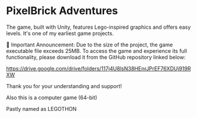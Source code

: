 # PixelBrick Adventures
The game, built with Unity, features Lego-inspired graphics and offers easy levels. It's one of my earliest game projects.

📢 Important Announcement: Due to the size of the project, the game executable file exceeds 25MB. To access the game and experience its full functionality, please download it from the GitHub repository linked below:

https://drive.google.com/drive/folders/117j4U8lsN38HEnrJPrEF76XDUj919RXW

Thank you for your understanding and support!

Also this is a computer game (64-bit) 

Pastly named as LEGOTHON
